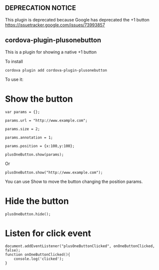 DEPRECATION NOTICE
------------------
This plugin is deprecated because Google has deprecated the +1 button https://issuetracker.google.com/issues/73993857

cordova-plugin-plusonebutton
------------------------

This is a plugin for showing a native +1 button

To install

`cordova plugin add cordova-plugin-plusonebutton`

To use it:

Show the button
===============

```
var params = {};

params.url = "http://www.example.com";

params.size = 2;

params.annotation = 1;

params.position = {x:100,y:100};

plusOneButton.show(params);
```

Or

`plusOneButton.show("http://www.example.com");`

You can use Show to move the button changing the position params.


Hide the button
===============
`plusOneButton.hide();`

Listen for click event
======================

```
document.addEventListener("plusOneButtonClicked", onOneButtonClicked, false);
function onOneButtonClicked(){
    console.log('clicked');
}
```
